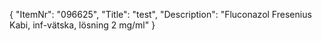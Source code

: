 {
  "ItemNr": "096625",
  "Title": "test",
  "Description": "Fluconazol Fresenius Kabi, inf-vätska, lösning 2 mg/ml"
}